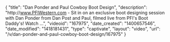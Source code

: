 {
    "title": "Dan Ponder and Paul Cowboy Boot Design",
    "description": "http:\/\/www.PFIWestern.com - Sit in on an exclusive boot designing session with Dan Ponder from Dan Post and Paul, filmed live from PFI's Boot Daddy's! Watch ...",
    "videoid": "167975",
    "date_created": "1400657546",
    "date_modified": "1418181431",
    "type": "captivate",
    "layout": "video",
    "url": "\/v\/dan-ponder-and-paul-cowboy-boot-design\/167975"
}